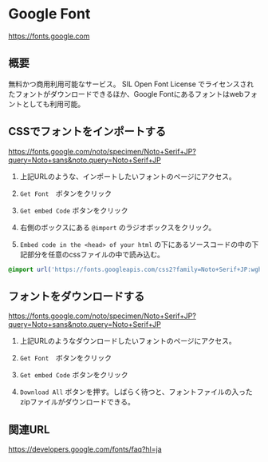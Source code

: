 # Google Font

https://fonts.google.com

## 概要

無料かつ商用利用可能なサービス。
SIL Open Font License でライセンスされたフォントがダウンロードできるほか、Google Fontにあるフォントはwebフォントとしても利用可能。

## CSSでフォントをインポートする

https://fonts.google.com/noto/specimen/Noto+Serif+JP?query=Noto+sans&noto.query=Noto+Serif+JP

1. 上記URLのような、インポートしたいフォントのページにアクセス。

2. `Get Font`　ボタンをクリック

3. `Get embed Code` ボタンをクリック

4. 右側のボックスにある `@import` のラジオボックスをクリック。

5. `Embed code in the <head> of your html` の下にあるソースコードの中の下記部分を任意のcssファイルの中で読み込む。

```css
@import url('https://fonts.googleapis.com/css2?family=Noto+Serif+JP:wght@200..900&display=swap');
```

## フォントをダウンロードする

https://fonts.google.com/noto/specimen/Noto+Serif+JP?query=Noto+sans&noto.query=Noto+Serif+JP

1. 上記URLのようなダウンロードしたいフォントのページにアクセス。

2. `Get Font`　ボタンをクリック

3. `Get embed Code` ボタンをクリック

4. `Download All` ボタンを押す。しばらく待つと、フォントファイルの入ったzipファイルがダウンロードできる。

## 関連URL
https://developers.google.com/fonts/faq?hl=ja
